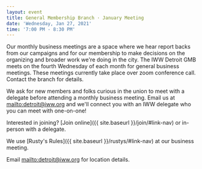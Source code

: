 ```yaml
---
layout: event
title: General Membership Branch · January Meeting
date: 'Wednesday, Jan 27, 2021'
time: '7:00 PM - 8:30 PM'
---
```

Our monthly business meetings are a space where we hear report backs from our campaigns and for our membership to make decisions on the organizing and broader work we're doing in the city. The IWW Detroit GMB meets on the fourth Wednesday of each month for general business meetings. These meetings currently take place over zoom conference call. Contact the branch for details.


We ask for new members and folks curious in the union to meet with a delegate before attending a monthly business meeting. Email us at <mailto:detroit@iww.org> and we'll connect you with an IWW delegate who you can meet with one-on-one!

Interested in joining? [Join online]({{ site.baseurl }}/join/#link-nav) or in-person with a delegate.

We use [Rusty's Rules]({{ site.baseurl }}/rustys/#link-nav) at our business meeting.

Email <mailto:detroit@iww.org> for location details.


